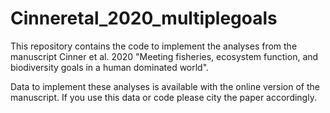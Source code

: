 # Cinneretal_2020_multiplegoals
This repository contains the code to implement the analyses from the manuscript  Cinner et al. 2020 "Meeting fisheries, ecosystem function, and biodiversity goals in a human dominated world".

Data to implement these analyses is available with the online version of the manuscript. 
If you use this data or code please city the paper accordingly.
